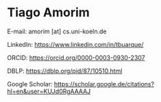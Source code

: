 # Tiago Amorim

E-mail: amorim [at] cs.uni-koeln.de

LinkedIn: https://www.linkedin.com/in/tbuarque/

ORCID: https://orcid.org/0000-0003-0930-2307

DBLP: https://dblp.org/pid/87/10510.html

Google Scholar: https://scholar.google.de/citations?hl=en&user=KUJd0RgAAAAJ

